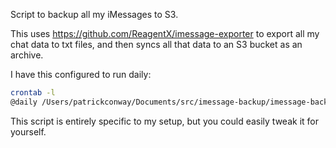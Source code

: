 Script to backup all my iMessages to S3. 

This uses https://github.com/ReagentX/imessage-exporter to export all my chat data to txt files, and then syncs all that data to an S3 bucket as an archive. 

I have this configured to run daily:
```zsh
crontab -l
@daily /Users/patrickconway/Documents/src/imessage-backup/imessage-backup.sh
```

This script is entirely specific to my setup, but you could easily tweak it for yourself.